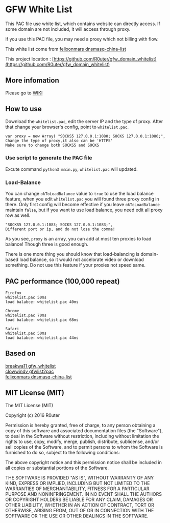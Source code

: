 # GFW White List 

This PAC file use white list, which contains website can directly access. If some domain are not included, it will access through proxy.

If you use this PAC file, you may need a proxy which not billing with flow. 

This white list come from [felixonmars dnsmasq-china-list](https://github.com/felixonmars/dnsmasq-china-list)

This project location : [https://github.com/R0uter/gfw_domain_whitelist](https://github.com/R0uter/gfw_domain_whitelist)

More infomation
-------
Please go to [WIKI](https://github.com/R0uter/gfw_whitelist/wiki)

## How to use 

Download the `whitelist.pac`, edit the server IP and the type of proxy. After that change your browser's config, point to `whitelist.pac`.

	var proxy = new Array( "SOCKS5 127.0.0.1:1080; SOCKS 127.0.0.1:1080;",
	Change the type of proxy,it also can be 'HTTPS'
    Make sure to change both SOCKS5 and SOCKS


### Use script to generate the PAC file

Excute command `python3 main.py`, `whitelist.pac` will updated. 


### Load-Balance

You can change `okToLoadBalance` value to `true` to use the load balance feature, when you edit `whitelist.pac` you will found three proxy config in there. Only first config will become effective if you leave `okToLoadBalance` maintain `false`, but if you want to use load balance, you need edit all proxy row as well.

    "SOCKS5 127.0.0.1:1083; SOCKS 127.0.0.1:1083;",
    Different port or ip, and do not lose the comma!
    

As you see, `proxy` is an array, you can add at most ten proxies to load balance! Though three is good enough.

There is one more thing you should know that load-balancing is domain-based load balance, so it would not accelorate video or download something. Do not use this feature if your proxies not speed same.


PAC performance (100,000 repeat)
----------------
    Firefox  
    whitelist.pac 50ms 
    load balabce: whitelist.pac 40ms

    Chrome  
    whitelist.pac 70ms
    load balabce: whitelist.pac 68ms

    Safari  
    whitelist.pac 50ms  
    load balabce: whitelist.pac 44ms  

Based on 
------------
[breakwa11 gfw_whitelist](https://github.com/breakwa11/gfw_whitelist)  
[clowwindy gfwlist2pac](https://github.com/clowwindy/gfwlist2pac)  
[felixonmars dnsmasq-china-list](https://github.com/felixonmars/dnsmasq-china-list)

## MIT License (MIT)

The MIT License (MIT)

Copyright (c) 2016 R0uter

Permission is hereby granted, free of charge, to any person obtaining a copy
of this software and associated documentation files (the "Software"), to deal
in the Software without restriction, including without limitation the rights
to use, copy, modify, merge, publish, distribute, sublicense, and/or sell
copies of the Software, and to permit persons to whom the Software is
furnished to do so, subject to the following conditions:

The above copyright notice and this permission notice shall be included in all
copies or substantial portions of the Software.

THE SOFTWARE IS PROVIDED "AS IS", WITHOUT WARRANTY OF ANY KIND, EXPRESS OR
IMPLIED, INCLUDING BUT NOT LIMITED TO THE WARRANTIES OF MERCHANTABILITY,
FITNESS FOR A PARTICULAR PURPOSE AND NONINFRINGEMENT. IN NO EVENT SHALL THE
AUTHORS OR COPYRIGHT HOLDERS BE LIABLE FOR ANY CLAIM, DAMAGES OR OTHER
LIABILITY, WHETHER IN AN ACTION OF CONTRACT, TORT OR OTHERWISE, ARISING FROM,
OUT OF OR IN CONNECTION WITH THE SOFTWARE OR THE USE OR OTHER DEALINGS IN THE
SOFTWARE.
